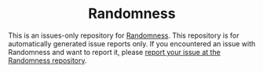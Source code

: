 <h1 align="center">Randomness</h1>

This is an issues-only repository for [Randomness](https://github.com/FWDekker/intellij-randomness).
This repository is for automatically generated issue reports only.
If you encountered an issue with Randomness and want to report it, please
[report your issue at the Randomness repository](https://github.com/FWDekker/intellij-randomness/issues/new/choose).
